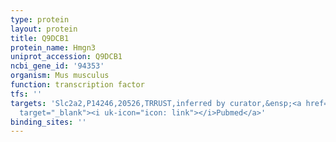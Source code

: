 ```yaml
---
type: protein
layout: protein
title: Q9DCB1
protein_name: Hmgn3
uniprot_accession: Q9DCB1
ncbi_gene_id: '94353'
organism: Mus musculus
function: transcription factor
tfs: ''
targets: 'Slc2a2,P14246,20526,TRRUST,inferred by curator,&ensp;<a href="https://www.ncbi.nlm.nih.gov/pubmed/?term=19651901%5Buid%5D"
  target="_blank"><i uk-icon="icon: link"></i>Pubmed</a>'
binding_sites: ''
---
```


